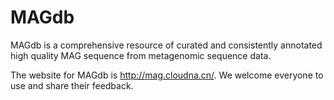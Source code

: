 # MAGdb

MAGdb is a comprehensive resource of curated and consistently annotated high quality MAG sequence from metagenomic sequence data.


The website for MAGdb is http://mag.cloudna.cn/. We welcome everyone to use and share their feedback.
